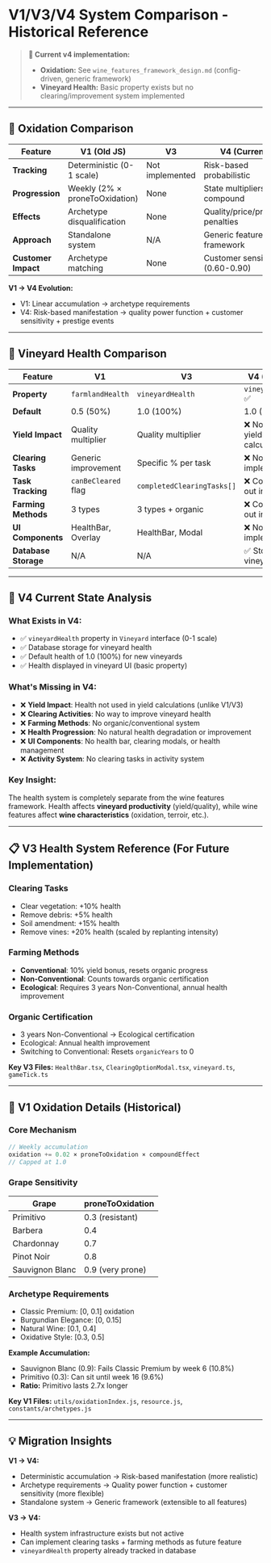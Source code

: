 # V1/V3/V4 System Comparison - Historical Reference

> **📌 Current v4 implementation:**
> - **Oxidation:** See `wine_features_framework_design.md` (config-driven, generic framework)
> - **Vineyard Health:** Basic property exists but no clearing/improvement system implemented

---

## 🔬 **Oxidation Comparison**

| Feature | V1 (Old JS) | V3 | V4 (Current) |
|---------|-------------|-----|--------------|
| **Tracking** | Deterministic (0-1 scale) | Not implemented | Risk-based probabilistic |
| **Progression** | Weekly (2% × proneToOxidation) | None | State multipliers + compound |
| **Effects** | Archetype disqualification | None | Quality/price/prestige penalties |
| **Approach** | Standalone system | N/A | Generic feature framework |
| **Customer Impact** | Archetype matching | None | Customer sensitivity (0.60-0.90) |

**V1 → V4 Evolution:**
- V1: Linear accumulation → archetype requirements
- V4: Risk-based manifestation → quality power function + customer sensitivity + prestige events

---

## 🌱 **Vineyard Health Comparison**

| Feature | V1 | V3 | V4 (Current) |
|---------|----|----|-----|
| **Property** | `farmlandHealth` | `vineyardHealth` | `vineyardHealth` ✅ |
| **Default** | 0.5 (50%) | 1.0 (100%) | 1.0 (100%) ✅ |
| **Yield Impact** | Quality multiplier | Quality multiplier | ❌ Not used in yield calculation |
| **Clearing Tasks** | Generic improvement | Specific % per task | ❌ Not implemented |
| **Task Tracking** | `canBeCleared` flag | `completedClearingTasks[]` | ❌ Commented out in types |
| **Farming Methods** | 3 types | 3 types + organic | ❌ Commented out in types |
| **UI Components** | HealthBar, Overlay | HealthBar, Modal | ❌ Not implemented |
| **Database Storage** | N/A | N/A | ✅ Stored in vineyard table |

---

## 🎯 **V4 Current State Analysis**

### **What Exists in V4:**
- ✅ `vineyardHealth` property in `Vineyard` interface (0-1 scale)
- ✅ Database storage for vineyard health
- ✅ Default health of 1.0 (100%) for new vineyards
- ✅ Health displayed in vineyard UI (basic property)

### **What's Missing in V4:**
- ❌ **Yield Impact**: Health not used in yield calculations (unlike V1/V3)
- ❌ **Clearing Activities**: No way to improve vineyard health
- ❌ **Farming Methods**: No organic/conventional system
- ❌ **Health Progression**: No natural health degradation or improvement
- ❌ **UI Components**: No health bar, clearing modals, or health management
- ❌ **Activity System**: No clearing tasks in activity system

### **Key Insight:**
The health system is completely separate from the wine features framework. Health affects **vineyard productivity** (yield/quality), while wine features affect **wine characteristics** (oxidation, terroir, etc.).

---

## 📋 **V3 Health System Reference** (For Future Implementation)

### **Clearing Tasks**
- Clear vegetation: +10% health
- Remove debris: +5% health
- Soil amendment: +15% health
- Remove vines: +20% health (scaled by replanting intensity)

### **Farming Methods**
- **Conventional**: 10% yield bonus, resets organic progress
- **Non-Conventional**: Counts towards organic certification
- **Ecological**: Requires 3 years Non-Conventional, annual health improvement

### **Organic Certification**
- 3 years Non-Conventional → Ecological certification
- Ecological: Annual health improvement
- Switching to Conventional: Resets `organicYears` to 0

**Key V3 Files:** `HealthBar.tsx`, `ClearingOptionModal.tsx`, `vineyard.ts`, `gameTick.ts`

---

## 🎯 **V1 Oxidation Details** (Historical)

### **Core Mechanism**
```javascript
// Weekly accumulation
oxidation += 0.02 × proneToOxidation × compoundEffect
// Capped at 1.0
```

### **Grape Sensitivity**
| Grape | proneToOxidation |
|-------|------------------|
| Primitivo | 0.3 (resistant) |
| Barbera | 0.4 |
| Chardonnay | 0.7 |
| Pinot Noir | 0.8 |
| Sauvignon Blanc | 0.9 (very prone) |

### **Archetype Requirements**
- Classic Premium: [0, 0.1] oxidation
- Burgundian Elegance: [0, 0.15]
- Natural Wine: [0.1, 0.4]
- Oxidative Style: [0.3, 0.5]

**Example Accumulation:**
- Sauvignon Blanc (0.9): Fails Classic Premium by week 6 (10.8%)
- Primitivo (0.3): Can sit until week 16 (9.6%)
- **Ratio:** Primitivo lasts 2.7x longer

**Key V1 Files:** `utils/oxidationIndex.js`, `resource.js`, `constants/archetypes.js`

---

## 💡 **Migration Insights**

**V1 → V4:**
- Deterministic accumulation → Risk-based manifestation (more realistic)
- Archetype requirements → Quality power function + customer sensitivity (more flexible)
- Standalone system → Generic framework (extensible to all features)

**V3 → V4:**
- Health system infrastructure exists but not active
- Can implement clearing tasks + farming methods as future feature
- `vineyardHealth` property already tracked in database
